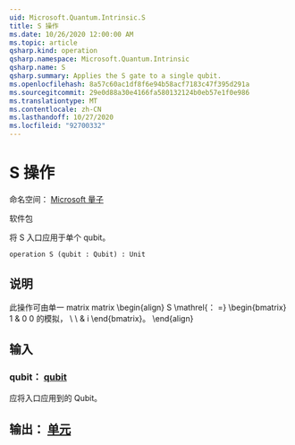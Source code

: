 ```yaml
---
uid: Microsoft.Quantum.Intrinsic.S
title: S 操作
ms.date: 10/26/2020 12:00:00 AM
ms.topic: article
qsharp.kind: operation
qsharp.namespace: Microsoft.Quantum.Intrinsic
qsharp.name: S
qsharp.summary: Applies the S gate to a single qubit.
ms.openlocfilehash: 8a57c60ac1df8f6e94b58acf7183c47f395d291a
ms.sourcegitcommit: 29e0d88a30e4166fa580132124b0eb57e1f0e986
ms.translationtype: MT
ms.contentlocale: zh-CN
ms.lasthandoff: 10/27/2020
ms.locfileid: "92700332"
---
```

# <a name="s-operation"></a>S 操作

命名空间： [Microsoft 量子](xref:Microsoft.Quantum.Intrinsic)

软件包 [](https://nuget.org/packages/)


将 S 入口应用于单个 qubit。

```qsharp
operation S (qubit : Qubit) : Unit
```


## <a name="description"></a>说明

此操作可由单一 matrix matrix \begin{align} S \mathrel{： =} \begin{bmatrix} 1 & 0 0 的模拟， \\ \\ & i \end{bmatrix}。
\end{align}

## <a name="input"></a>输入

### <a name="qubit--qubit"></a>qubit： [qubit](xref:microsoft.quantum.lang-ref.qubit)

应将入口应用到的 Qubit。



## <a name="output--unit"></a>输出： [单元](xref:microsoft.quantum.lang-ref.unit)

